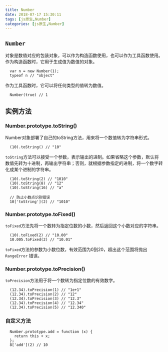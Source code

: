 ```yaml
---
title: Number
date: 2018-07-17 15:30:11
tags: [js原生,Number]
categories: [js原生,Number]
---
```


## `Number`
对象是数值对应的包装对象，可以作为构造函数使用，也可以作为工具函数使用。
作为构造函数时，它用于生成值为数值的对象。
```javascrpt
  var n = new Number(1);
  typeof n // "object"
```
<!--more-->
作为工具函数时，它可以将任何类型的值转为数值。
```javascrpt
  Number(true) // 1
```
## 实例方法
### Number.prototype.toString()
Number对象部署了自己的toString方法，用来将一个数值转为字符串形式。
```javascrpt
  (10).toString() // "10"
```
`toString`方法可以接受一个参数，表示输出的进制。如果省略这个参数，默认将数值先转为十进制，再输出字符串；否则，就根据参数指定的进制，将一个数字转化成某个进制的字符串。
```javascrpt
  (10).toString(2) // "1010"
  (10).toString(8) // "12"
  (10).toString(16) // "a"

  // 防止小数点识别错误 
  10['toString'](2) // "1010"
```
### Number.prototype.toFixed()
`toFixed`方法先将一个数转为指定位数的小数，然后返回这个小数对应的字符串。
```javascrpt
  (10).toFixed(2) // "10.00"
  10.005.toFixed(2) // "10.01"
```
`toFixed`方法的参数为小数位数，有效范围为0到20，超出这个范围将抛出 `RangeError` 错误。
### Number.prototype.toPrecision()
`toPrecision`方法用于将一个数转为指定位数的有效数字。
```javascrpt
  (12.34).toPrecision(1) // "1e+1"
  (12.34).toPrecision(2) // "12"
  (12.34).toPrecision(3) // "12.3"
  (12.34).toPrecision(4) // "12.34"
  (12.34).toPrecision(5) // "12.340"
```

### 自定义方法
```javascrpt
  Number.prototype.add = function (x) {
    return this + x;
  };
  8['add'](2) // 10
```
